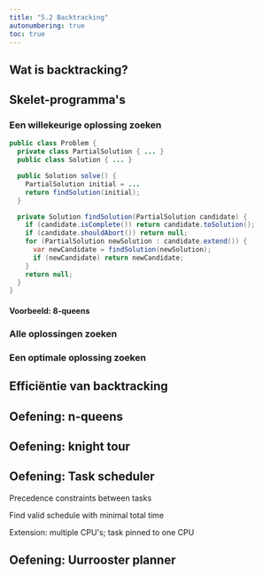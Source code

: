 ```yaml
---
title: "5.2 Backtracking"
autonumbering: true
toc: true
---
```


## Wat is backtracking?

## Skelet-programma's

### Een willekeurige oplossing zoeken

```java
public class Problem {
  private class PartialSolution { ... }
  public class Solution { ... }

  public Solution solve() {
    PartialSolution initial = ...
    return findSolution(initial);
  }

  private Solution findSolution(PartialSolution candidate) {
    if (candidate.isComplete()) return candidate.toSolution();
    if (candidate.shouldAbort()) return null;
    for (PartialSolution newSolution : candidate.extend()) {
      var newCandidate = findSolution(newSolution);
      if (newCandidate) return newCandidate;
    }
    return null;
  }
}
```

#### Voorbeeld: 8-queens

### Alle oplossingen zoeken

### Een optimale oplossing zoeken

## Efficiëntie van backtracking

## Oefening: n-queens

## Oefening: knight tour

## Oefening: Task scheduler

Precedence constraints between tasks

Find valid schedule with minimal total time

Extension: multiple CPU's; task pinned to one CPU

## Oefening: Uurrooster planner
